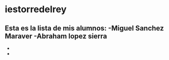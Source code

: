 # iestorredelrey
Esta es la lista de mis alumnos:
-Miguel Sanchez Maraver 
-Abraham lopez sierra 
-
-
-
